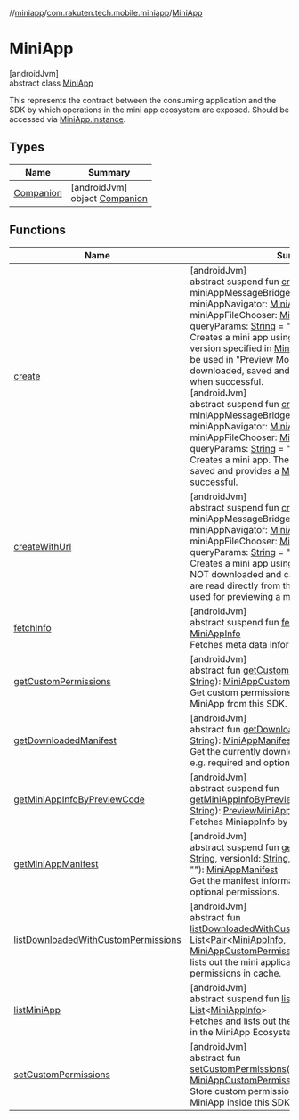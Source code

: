 //[miniapp](../../../index.md)/[com.rakuten.tech.mobile.miniapp](../index.md)/[MiniApp](index.md)

# MiniApp

[androidJvm]\
abstract class [MiniApp](index.md)

This represents the contract between the consuming application and the SDK by which operations in the mini app ecosystem are exposed. Should be accessed via [MiniApp.instance](-companion/instance.md).

## Types

| Name | Summary |
|---|---|
| [Companion](-companion/index.md) | [androidJvm]<br>object [Companion](-companion/index.md) |

## Functions

| Name | Summary |
|---|---|
| [create](create.md) | [androidJvm]<br>abstract suspend fun [create](create.md)(appInfo: [MiniAppInfo](../-mini-app-info/index.md), miniAppMessageBridge: [MiniAppMessageBridge](../../com.rakuten.tech.mobile.miniapp.js/-mini-app-message-bridge/index.md), miniAppNavigator: [MiniAppNavigator](../../com.rakuten.tech.mobile.miniapp.navigator/-mini-app-navigator/index.md)? = null, miniAppFileChooser: [MiniAppFileChooser](../../com.rakuten.tech.mobile.miniapp.file/-mini-app-file-chooser/index.md)? = null, queryParams: [String](https://kotlinlang.org/api/latest/jvm/stdlib/kotlin/-string/index.html) = ""): [MiniAppDisplay](../-mini-app-display/index.md)<br>Creates a mini app using the mini app ID and version specified in [MiniAppInfo](../-mini-app-info/index.md). This should only be used in "Preview Mode". The mini app is downloaded, saved and provides a [MiniAppDisplay](../-mini-app-display/index.md) when successful.<br>[androidJvm]<br>abstract suspend fun [create](create.md)(appId: [String](https://kotlinlang.org/api/latest/jvm/stdlib/kotlin/-string/index.html), miniAppMessageBridge: [MiniAppMessageBridge](../../com.rakuten.tech.mobile.miniapp.js/-mini-app-message-bridge/index.md), miniAppNavigator: [MiniAppNavigator](../../com.rakuten.tech.mobile.miniapp.navigator/-mini-app-navigator/index.md)? = null, miniAppFileChooser: [MiniAppFileChooser](../../com.rakuten.tech.mobile.miniapp.file/-mini-app-file-chooser/index.md)? = null, queryParams: [String](https://kotlinlang.org/api/latest/jvm/stdlib/kotlin/-string/index.html) = ""): [MiniAppDisplay](../-mini-app-display/index.md)<br>Creates a mini app. The mini app is downloaded, saved and provides a [MiniAppDisplay](../-mini-app-display/index.md) when successful. |
| [createWithUrl](create-with-url.md) | [androidJvm]<br>abstract suspend fun [createWithUrl](create-with-url.md)(appUrl: [String](https://kotlinlang.org/api/latest/jvm/stdlib/kotlin/-string/index.html), miniAppMessageBridge: [MiniAppMessageBridge](../../com.rakuten.tech.mobile.miniapp.js/-mini-app-message-bridge/index.md), miniAppNavigator: [MiniAppNavigator](../../com.rakuten.tech.mobile.miniapp.navigator/-mini-app-navigator/index.md)? = null, miniAppFileChooser: [MiniAppFileChooser](../../com.rakuten.tech.mobile.miniapp.file/-mini-app-file-chooser/index.md)? = null, queryParams: [String](https://kotlinlang.org/api/latest/jvm/stdlib/kotlin/-string/index.html) = ""): [MiniAppDisplay](../-mini-app-display/index.md)<br>Creates a mini app using provided url. Mini app is NOT downloaded and cached in local, its content are read directly from the url. This should only be used for previewing a mini app from a local server. |
| [fetchInfo](fetch-info.md) | [androidJvm]<br>abstract suspend fun [fetchInfo](fetch-info.md)(appId: [String](https://kotlinlang.org/api/latest/jvm/stdlib/kotlin/-string/index.html)): [MiniAppInfo](../-mini-app-info/index.md)<br>Fetches meta data information of a mini app. |
| [getCustomPermissions](get-custom-permissions.md) | [androidJvm]<br>abstract fun [getCustomPermissions](get-custom-permissions.md)(miniAppId: [String](https://kotlinlang.org/api/latest/jvm/stdlib/kotlin/-string/index.html)): [MiniAppCustomPermission](../../com.rakuten.tech.mobile.miniapp.permission/-mini-app-custom-permission/index.md)<br>Get custom permissions with grant results per MiniApp from this SDK. |
| [getDownloadedManifest](get-downloaded-manifest.md) | [androidJvm]<br>abstract fun [getDownloadedManifest](get-downloaded-manifest.md)(appId: [String](https://kotlinlang.org/api/latest/jvm/stdlib/kotlin/-string/index.html)): [MiniAppManifest](../-mini-app-manifest/index.md)?<br>Get the currently downloaded manifest information e.g. required and optional permissions. |
| [getMiniAppInfoByPreviewCode](get-mini-app-info-by-preview-code.md) | [androidJvm]<br>abstract suspend fun [getMiniAppInfoByPreviewCode](get-mini-app-info-by-preview-code.md)(previewCode: [String](https://kotlinlang.org/api/latest/jvm/stdlib/kotlin/-string/index.html)): [PreviewMiniAppInfo](../-preview-mini-app-info/index.md)<br>Fetches MiniappInfo by preview code. |
| [getMiniAppManifest](get-mini-app-manifest.md) | [androidJvm]<br>abstract suspend fun [getMiniAppManifest](get-mini-app-manifest.md)(appId: [String](https://kotlinlang.org/api/latest/jvm/stdlib/kotlin/-string/index.html), versionId: [String](https://kotlinlang.org/api/latest/jvm/stdlib/kotlin/-string/index.html), languageCode: [String](https://kotlinlang.org/api/latest/jvm/stdlib/kotlin/-string/index.html) = ""): [MiniAppManifest](../-mini-app-manifest/index.md)<br>Get the manifest information e.g. required and optional permissions. |
| [listDownloadedWithCustomPermissions](list-downloaded-with-custom-permissions.md) | [androidJvm]<br>abstract fun [listDownloadedWithCustomPermissions](list-downloaded-with-custom-permissions.md)(): [List](https://kotlinlang.org/api/latest/jvm/stdlib/kotlin.collections/-list/index.html)&lt;[Pair](https://kotlinlang.org/api/latest/jvm/stdlib/kotlin/-pair/index.html)&lt;[MiniAppInfo](../-mini-app-info/index.md), [MiniAppCustomPermission](../../com.rakuten.tech.mobile.miniapp.permission/-mini-app-custom-permission/index.md)&gt;&gt;<br>lists out the mini applications available with custom permissions in cache. |
| [listMiniApp](list-mini-app.md) | [androidJvm]<br>abstract suspend fun [listMiniApp](list-mini-app.md)(): [List](https://kotlinlang.org/api/latest/jvm/stdlib/kotlin.collections/-list/index.html)&lt;[MiniAppInfo](../-mini-app-info/index.md)&gt;<br>Fetches and lists out the mini applications available in the MiniApp Ecosystem. |
| [setCustomPermissions](set-custom-permissions.md) | [androidJvm]<br>abstract fun [setCustomPermissions](set-custom-permissions.md)(miniAppCustomPermission: [MiniAppCustomPermission](../../com.rakuten.tech.mobile.miniapp.permission/-mini-app-custom-permission/index.md))<br>Store custom permissions with grant results per MiniApp inside this SDK. |
